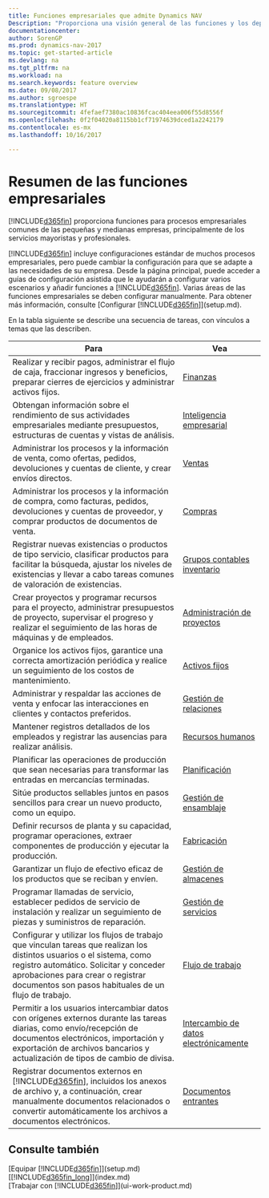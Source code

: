 ```yaml
---
title: Funciones empresariales que admite Dynamics NAV
Description: "Proporciona una visión general de las funciones y los departamentos empresariales que son compatibles con las áreas de aplicación, como finanzas, inventario y administración de proyectos."
documentationcenter: 
author: SorenGP
ms.prod: dynamics-nav-2017
ms.topic: get-started-article
ms.devlang: na
ms.tgt_pltfrm: na
ms.workload: na
ms.search.keywords: feature overview
ms.date: 09/08/2017
ms.author: sgroespe
ms.translationtype: HT
ms.sourcegitcommit: 4fefaef7380ac10836fcac404eea006f55d8556f
ms.openlocfilehash: 0f2f04020a8115bb1cf71974639dced1a2242179
ms.contentlocale: es-mx
ms.lasthandoff: 10/16/2017

---
```

# <a name="overview-of-business-functionality"></a>Resumen de las funciones empresariales
[!INCLUDE[d365fin](includes/d365fin_md.md)] proporciona funciones para procesos empresariales comunes de las pequeñas y medianas empresas, principalmente de los servicios mayoristas y profesionales.

[!INCLUDE[d365fin](includes/d365fin_md.md)] incluye configuraciones estándar de muchos procesos empresariales, pero puede cambiar la configuración para que se adapte a las necesidades de su empresa. Desde la página principal, puede acceder a guías de configuración asistida que le ayudarán a configurar varios escenarios y añadir funciones a [!INCLUDE[d365fin](includes/d365fin_md.md)]. Varias áreas de las funciones empresariales se deben configurar manualmente. Para obtener más información, consulte [Configurar [!INCLUDE[d365fin](includes/d365fin_md.md)]](setup.md).

En la tabla siguiente se describe una secuencia de tareas, con vínculos a temas que las describen.

| Para | Vea |
| --- | --- |
|Realizar y recibir pagos, administrar el flujo de caja, fraccionar ingresos y beneficios, preparar cierres de ejercicios y administrar activos fijos.|[Finanzas](finance.md)|
|Obtengan información sobre el rendimiento de sus actividades empresariales mediante presupuestos, estructuras de cuentas y vistas de análisis.|[Inteligencia empresarial](bi.md)|
|Administrar los procesos y la información de venta, como ofertas, pedidos, devoluciones y cuentas de cliente, y crear envíos directos.|[Ventas](sales-manage-sales.md)|
|Administrar los procesos y la información de compra, como facturas, pedidos, devoluciones y cuentas de proveedor, y comprar productos de documentos de venta. |[Compras](purchasing-manage-purchasing.md)|
|Registrar nuevas existencias o productos de tipo servicio, clasificar productos para facilitar la búsqueda, ajustar los niveles de existencias y llevar a cabo tareas comunes de valoración de existencias.|[Grupos contables inventario](inventory-manage-inventory.md)|
|Crear proyectos y programar recursos para el proyecto, administrar presupuestos de proyecto, supervisar el progreso y realizar el seguimiento de las horas de máquinas y de empleados.|[Administración de proyectos](projects-manage-projects.md)|
|Organice los activos fijos, garantice una correcta amortización periódica y realice un seguimiento de los costos de mantenimiento.|[Activos fijos](fa-manage.md)|
|Administrar y respaldar las acciones de venta y enfocar las interacciones en clientes y contactos preferidos.|[Gestión de relaciones](marketing-relationship-management.md)|
|Mantener registros detallados de los empleados y registrar las ausencias para realizar análisis. |[Recursos humanos](hr-manage-human-resources.md)|
|Planificar las operaciones de producción que sean necesarias para transformar las entradas en mercancías terminadas.|[Planificación](production-planning.md)|
|Sitúe productos sellables juntos en pasos sencillos para crear un nuevo producto, como un equipo.|[Gestión de ensamblaje](assembly-assemble-items.md)|
|Definir recursos de planta y su capacidad, programar operaciones, extraer componentes de producción y ejecutar la producción.|[Fabricación](production-manage-manufacturing.md)|
|Garantizar un flujo de efectivo eficaz de los productos que se reciban y envíen.|[Gestión de almacenes](warehouse-manage-warehouse.md)|
|Programar llamadas de servicio, establecer pedidos de servicio de instalación y realizar un seguimiento de piezas y suministros de reparación.|[Gestión de servicios](service-service.md)|
|Configurar y utilizar los flujos de trabajo que vinculan tareas que realizan los distintos usuarios o el sistema, como registro automático. Solicitar y conceder aprobaciones para crear o registrar documentos son pasos habituales de un flujo de trabajo.|[Flujo de trabajo](across-workflow.md)|
|Permitir a los usuarios intercambiar datos con orígenes externos durante las tareas diarias, como envío/recepción de documentos electrónicos, importación y exportación de archivos bancarios y actualización de tipos de cambio de divisa.|[Intercambio de datos electrónicamente](across-data-exchange.md)|
|Registrar documentos externos en [!INCLUDE[d365fin](includes/d365fin_md.md)], incluidos los anexos de archivo y, a continuación, crear manualmente documentos relacionados o convertir automáticamente los archivos a documentos electrónicos.|[Documentos entrantes](across-income-documents.md)|


## <a name="see-also"></a>Consulte también
[Equipar [!INCLUDE[d365fin](includes/d365fin_md.md)]](setup.md)  
[[!INCLUDE[d365fin_long](includes/d365fin_long_md.md)]](index.md)  
[Trabajar con [!INCLUDE[d365fin](includes/d365fin_md.md)]](ui-work-product.md)  

